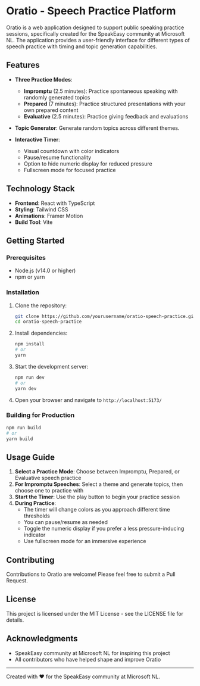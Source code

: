 # Oratio - Speech Practice Platform

Oratio is a web application designed to support public speaking practice sessions, specifically created for the SpeakEasy community at Microsoft NL. The application provides a user-friendly interface for different types of speech practice with timing and topic generation capabilities.

## Features

- **Three Practice Modes**:

  - **Impromptu** (2.5 minutes): Practice spontaneous speaking with randomly generated topics
  - **Prepared** (7 minutes): Practice structured presentations with your own prepared content
  - **Evaluative** (2.5 minutes): Practice giving feedback and evaluations

- **Topic Generator**: Generate random topics across different themes.

- **Interactive Timer**:
  - Visual countdown with color indicators
  - Pause/resume functionality
  - Option to hide numeric display for reduced pressure
  - Fullscreen mode for focused practice

## Technology Stack

- **Frontend**: React with TypeScript
- **Styling**: Tailwind CSS
- **Animations**: Framer Motion
- **Build Tool**: Vite

## Getting Started

### Prerequisites

- Node.js (v14.0 or higher)
- npm or yarn

### Installation

1. Clone the repository:

   ```bash
   git clone https://github.com/yourusername/oratio-speech-practice.git
   cd oratio-speech-practice
   ```

2. Install dependencies:

   ```bash
   npm install
   # or
   yarn
   ```

3. Start the development server:

   ```bash
   npm run dev
   # or
   yarn dev
   ```

4. Open your browser and navigate to `http://localhost:5173/`

### Building for Production

```bash
npm run build
# or
yarn build
```

## Usage Guide

1. **Select a Practice Mode**: Choose between Impromptu, Prepared, or Evaluative speech practice
2. **For Impromptu Speeches**: Select a theme and generate topics, then choose one to practice with
3. **Start the Timer**: Use the play button to begin your practice session
4. **During Practice**:
   - The timer will change colors as you approach different time thresholds
   - You can pause/resume as needed
   - Toggle the numeric display if you prefer a less pressure-inducing indicator
   - Use fullscreen mode for an immersive experience

## Contributing

Contributions to Oratio are welcome! Please feel free to submit a Pull Request.

## License

This project is licensed under the MIT License - see the LICENSE file for details.

## Acknowledgments

- SpeakEasy community at Microsoft NL for inspiring this project
- All contributors who have helped shape and improve Oratio

---

Created with ❤️ for the SpeakEasy community at Microsoft NL.
